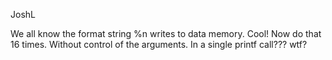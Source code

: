 JoshL

We all know the format string %n writes to data memory. Cool! Now do that 16 times. Without control of the arguments. In a single printf call??? wtf?
